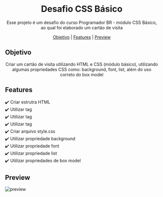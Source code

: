 <h1 align="center">Desafio CSS Básico</h1>

<p align="center">Esse projeto é um desafio do curso Programador BR - módulo CSS Básico, ao qual foi elaborado um cartão de visita</p>

<p align="center">
  <a href="#objetivo">Objetivo</a> |
  <a href="#features">Features</a> |
  <a href="#preview">Preview</a>
</p>


## Objetivo
<p align="center">
  Criar um cartão de visita utilizando HTML e CSS (módulo básico), utilizando algumas propriedades CSS como: background, font, list, além do uso correto do box model
</p>


## Features

  ✔️ Criar estrutra HTML <br>
  ✔️ Utilizar tag <br>
  ✔️ Utilizar tag <br>
  ✔️ Utilizar tag <br>
  ✔️ Criar arquivo style.css <br>
  ✔️ Utilizar propriedade background <br>
  ✔️ Utilizar propriedade font <br>
  ✔️ Utilizar propriedade list <br>
  ✔️ Utilizar propriedades de box model <br>
    

## Preview

![preview](https://user-images.githubusercontent.com/68918326/143919825-0246e598-5f91-49ad-af21-8bc32ca23eea.PNG)
